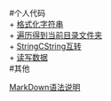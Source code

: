 #个人代码  
    + [格式化字符串](Code/2020-08-25-FormatString.md)  
    + [遍历得到当前目录文件夹](Code/2020-08-25-GetAllFiles.md)  
    + [StringCString互转](Code/2020-08-25-StringCstring.md)  
    + [读写数据](Code/2020-08-25-WriteReadFile.md)  
#其他  

[MarkDown语法说明](markdown.md)  